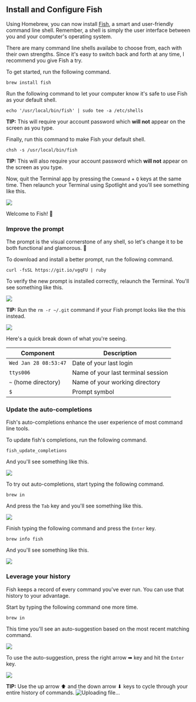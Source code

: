 ## Install and Configure Fish

Using Homebrew, you can now install [Fish](https://fishshell.com/), a smart and user-friendly command line shell. Remember, a shell is simply the user interface between you and your computer's operating system.

There are many command line shells availabe to choose from, each with their own strengths. Since it's easy to switch back and forth at any time, I recommend you give Fish a try.

To get started, run the following command.

```
brew install fish
```

Run the following command to let your computer know it's safe to use Fish as your default shell.

```
echo '/usr/local/bin/fish' | sudo tee -a /etc/shells
```

**TIP:** This will require your account password which **will not** appear on the screen as you type.

Finally, run this command to make Fish your default shell.

```
chsh -s /usr/local/bin/fish
```

**TIP:** This will also require your account password which **will not** appear on the screen as you type.

Now, quit the Terminal app by pressing the `Command` + `Q` keys at the same time. Then relaunch your Terminal using Spotlight and you'll see something like this.

![](https://students-gschool-production.s3.amazonaws.com/uploads/asset/file/23/fish-shell.png)

Welcome to Fish! :tropical_fish:

### Improve the prompt

The prompt is the visual cornerstone of any shell, so let's change it to be both functional and glamorous. :nail_care:

To download and install a better prompt, run the following command.

```
curl -fsSL https://git.io/vgqFU | ruby
```

To verify the new prompt is installed correctly, relaunch the Terminal. You'll see something like this.

![](https://students-gschool-production.s3.amazonaws.com/uploads/asset/file/24/fish-prompt.png)

**TIP:** Run the `rm -r ~/.git` command if your Fish prompt looks like the this instead.

![](https://students-gschool-production.s3.amazonaws.com/uploads/asset/file/25/fish-git.png)

Here's a quick break down of what you're seeing.

| Component             | Description                            |
| --------------------- | -------------------------------------- |
| `Wed Jan 28 08:53:47` | Date of your last login                |
| `ttys006`             | Name of your last terminal session     |
| `~` (home directory)  | Name of your working directory         |
| `$`                   | Prompt symbol                          |

### Update the auto-completions

Fish's auto-completions enhance the user experience of most command line tools.

To update fish's completions, run the following command.

```
fish_update_completions
```

And you'll see something like this.

![](https://students-gschool-production.s3.amazonaws.com/uploads/asset/file/26/fish-autocompletions.png)

To try out auto-completions, start typing the following command.

```
brew in
```

And press the `Tab` key and you'll see something like this.

![](https://students-gschool-production.s3.amazonaws.com/uploads/asset/file/27/fish-autocomplete-2.png)

Finish typing the following command and press the `Enter` key.

```
brew info fish
```

And you'll see something like this.

![](https://students-gschool-production.s3.amazonaws.com/uploads/asset/file/28/fish-autocomplete-3.png)

### Leverage your history

Fish keeps a record of every command you've ever run. You can use that history to your advantage.

Start by typing the following command one more time.

```
brew in
```

This time you'll see an auto-suggestion based on the most recent matching command.

![](https://students-gschool-production.s3.amazonaws.com/uploads/asset/file/29/fish-tab-complete.png)

To use the auto-suggestion, press the right arrow ➡ key and hit the `Enter` key.

![](https://students-gschool-production.s3.amazonaws.com/uploads/asset/file/30/fish-tab-completion-2.png)

**TIP:** Use the up arrow ⬆ and the down arrow ⬇ keys to cycle through your entire history of commands.
![Uploading file...]()